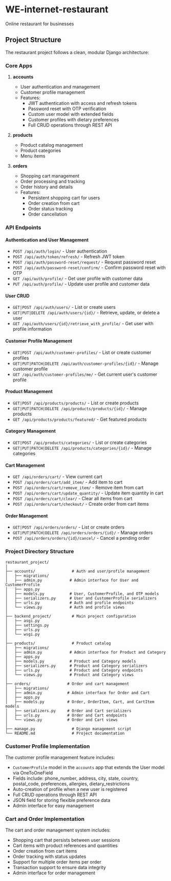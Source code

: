 # WE-internet-restaurant
Online restaurant for businesses

## Project Structure

The restaurant project follows a clean, modular Django architecture:

### Core Apps

1. **accounts**
   - User authentication and management
   - Customer profile management
   - Features:
     - JWT authentication with access and refresh tokens
     - Password reset with OTP verification
     - Custom user model with extended fields
     - Customer profiles with dietary preferences
     - Full CRUD operations through REST API

2. **products**
   - Product catalog management
   - Product categories
   - Menu items

3. **orders**
   - Shopping cart management
   - Order processing and tracking
   - Order history and details
   - Features:
     - Persistent shopping cart for users
     - Order creation from cart
     - Order status tracking
     - Order cancellation

### API Endpoints

#### Authentication and User Management
- `POST /api/auth/login/` - User authentication
- `POST /api/auth/token/refresh/` - Refresh JWT token
- `POST /api/auth/password-reset/request/` - Request password reset
- `POST /api/auth/password-reset/confirm/` - Confirm password reset with OTP
- `GET /api/auth/profile/` - Get user profile with customer data
- `PUT /api/auth/profile/` - Update user profile and customer data

#### User CRUD
- `GET|POST /api/auth/users/` - List or create users
- `GET|PUT|DELETE /api/auth/users/{id}/` - Retrieve, update, or delete a user
- `GET /api/auth/users/{id}/retrieve_with_profile/` - Get user with profile information

#### Customer Profile Management
- `GET|POST /api/auth/customer-profiles/` - List or create customer profiles
- `GET|PUT|PATCH|DELETE /api/auth/customer-profiles/{id}/` - Manage customer profile
- `GET /api/auth/customer-profiles/me/` - Get current user's customer profile

#### Product Management
- `GET|POST /api/products/products/` - List or create products
- `GET|PUT|PATCH|DELETE /api/products/products/{id}/` - Manage products
- `GET /api/products/products/featured/` - Get featured products

#### Category Management
- `GET|POST /api/products/categories/` - List or create categories
- `GET|PUT|PATCH|DELETE /api/products/categories/{id}/` - Manage categories

#### Cart Management
- `GET /api/orders/cart/` - View current cart
- `POST /api/orders/cart/add_item/` - Add item to cart
- `POST /api/orders/cart/remove_item/` - Remove item from cart
- `POST /api/orders/cart/update_quantity/` - Update item quantity in cart
- `POST /api/orders/cart/clear/` - Clear all items from cart
- `POST /api/orders/cart/checkout/` - Create order from cart items

#### Order Management
- `GET|POST /api/orders/orders/` - List or create orders
- `GET|PUT|PATCH|DELETE /api/orders/orders/{id}/` - Manage orders
- `POST /api/orders/orders/{id}/cancel/` - Cancel a pending order

### Project Directory Structure

```
restaurant_project/
│
├── accounts/                # Auth and user/profile management
│   ├── migrations/
│   ├── admin.py            # Admin interface for User and CustomerProfile
│   ├── apps.py
│   ├── models.py           # User, CustomerProfile, and OTP models
│   ├── serializers.py      # User and CustomerProfile serializers
│   ├── urls.py             # Auth and profile endpoints
│   └── views.py            # Auth and profile views
│
├── backend_project/         # Main project configuration
│   ├── asgi.py
│   ├── settings.py
│   ├── urls.py
│   └── wsgi.py
│
├── products/                # Product catalog
│   ├── migrations/
│   ├── admin.py            # Admin interface for Product and Category
│   ├── apps.py
│   ├── models.py           # Product and Category models
│   ├── serializers.py      # Product and Category serializers
│   ├── urls.py             # Product and Category endpoints
│   └── views.py            # Product and Category views
│
├── orders/                # Order and cart management
│   ├── migrations/
│   ├── admin.py           # Admin interface for Order and Cart
│   ├── apps.py
│   ├── models.py          # Order, OrderItem, Cart, and CartItem models
│   ├── serializers.py     # Order and Cart serializers
│   ├── urls.py            # Order and Cart endpoints
│   └── views.py           # Order and Cart views
│
├── manage.py                # Django management script
└── README.md                # Project documentation
```

### Customer Profile Implementation

The customer profile management feature includes:

- `CustomerProfile` model in the `accounts` app that extends the User model via OneToOneField
- Fields include: phone_number, address, city, state, country, postal_code, preferences, allergies, dietary_restrictions
- Auto-creation of profile when a new user is registered
- Full CRUD operations through REST API
- JSON field for storing flexible preference data
- Admin interface for easy management

### Cart and Order Implementation

The cart and order management system includes:

- Shopping cart that persists between user sessions
- Cart items with product references and quantities
- Order creation from cart items
- Order tracking with status updates
- Support for multiple order items per order
- Transaction support to ensure data integrity
- Admin interface for order management
